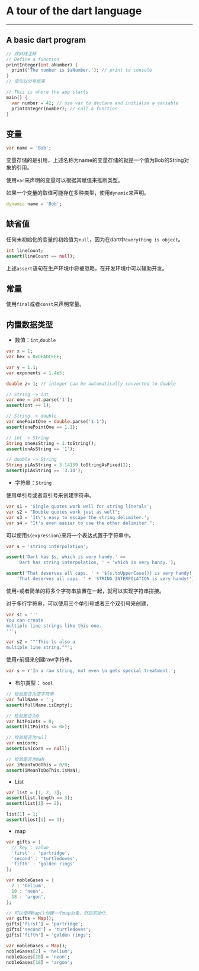 # A tour of the dart language
---

## A basic dart program

```dart
// 双斜线注释
// Define a function
printInteger(int aNumber) {
  print('The number is $aNumber.'); // print to console
}
// 语句以分号结束

// This is where the app starts
main() {
  var number = 42; // use var to declare and initialze a variable
  printInteger(number); // call a function
}
```


## 变量

```dart
var name = 'Bob';
```

变量存储的是引用，上述名称为name的变量存储的就是一个值为Bob的String对象的引用。

使用`var`来声明的变量可以根据其赋值来推断类型。

如果一个变量的取值可能存在多种类型，使用`dynamic`来声明。

```dart
dynamic name = 'Bob';
```

## 缺省值

任何未初始化的变量的初始值为`null`，因为在dart中`everything is object`。

```dart
int lineCount;
assert(lineCount == null);
```

上述`assert`语句在生产环境中将被忽略，在开发环境中可以辅助开发。

## 常量

使用`final`或者`const`来声明常量。

## 内置数据类型

* 数值：`int`,`double`

```dart
var x = 1;
var hex = 0xDEADCEEF;

var y = 1.1;
var exponents = 1.4e5;

double z= 1; // integer can be automatically converted to double

// String -> int
var one = int.parse('1');
assert(ont == 1);

// String -> double
var onePointOne = double.parse('1.1');
assert(onePointOne == 1.1);

// int -> String
String oneAsString = 1.toString();
assert(onAsString == '1');

// double -> String
String piAsString = 3.14159.toStringAsFixed(2);
assert(piAsString == '3.14');
```

* 字符串：`String`

使用单引号或者双引号来创建字符串。

```dart
var s1 = 'Single quotes work well for string literals';
var s2 = "Double quotes work just as well";
var s3 = 'It\'s easy to escape the string delimiter.';
var s4 = "It's even easier to use the other delimiter.";
```

可以使用`${expression}`来将一个表达式置于字符串中。

```dart
var s = 'string interpolation';

assert('Dart has $s, which is very handy.' == 
    'Dart has string interpolation, ' + 'which is very handy.');

assert('That deserves all caps. ' + '${s.toUpperCase()} is very handy!' == 
    'That deserves all caps. ' + 'STRING INTERPOLATION is very handy!');
```

使用`+`或者简单的将多个字符串放置在一起，就可以实现字符串拼接。

对于多行字符串，可以使用三个单引号或者三个双引号来创建，

```dart
var s1 = '''
You can create
multiple line strings like this one.
''';

var s2 = """This is also a 
multiple line string.""";
```

使用`r`前缀来创建raw字符串。

```dart
var s = r'In a raw string, not even \n gets special treatment.';
```

* 布尔类型： `bool`

```dart
// 检验是否为空字符串
var fullName = '';
assert(fullName.isEmpty);

// 检验是否为0
var hitPoints = 0;
assert(hitPoints <= 0>);

// 检验是否为null
var unicorn;
assert(unicorn == null);

// 检验是否为NaN
var iMeanToDoThis = 0/0;
assert(iMeanToDoThis.isNaN);
```

* List

```dart
var list = [1, 2, 3];
assert(list.length == 3);
assert(list[1] == 2);

list[1] = 1;
assert(liost[1] == 1);
```

* map

```dart
var gifts = {
  // key : value
  'first' : 'partridge',
  'second' : 'turtledoves',
  'fifth' : 'golden rings'
};

var nobleGases = {
  2 : 'helium',
  10 : 'neon',
  18 : 'argon',
};

// 可以使用Map()创建一个map对象，然后初始化
var gifts = Map();
gifts['first'] = 'partridge';
gifts['second'] = 'turtledoves';
gifts['fifth'] = 'golden rings';

var nobleGases = Map();
nobleGases[2] = 'helium';
nobleGases[10] = 'neon';
nobleGases[18] = 'argon';
```
